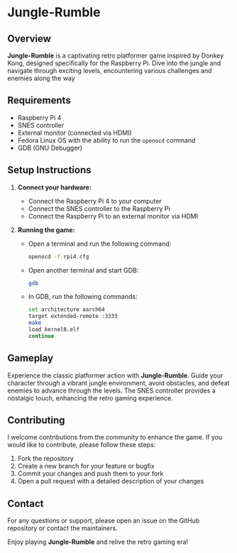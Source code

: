 # Jungle-Rumble

## Overview
**Jungle-Rumble** is a captivating retro platformer game inspired by Donkey Kong, designed specifically for the Raspberry Pi. Dive into the jungle and navigate through exciting levels, encountering various challenges and enemies along the way

## Requirements
- Raspberry Pi 4
- SNES controller
- External monitor (connected via HDMI)
- Fedora Linux OS with the ability to run the `openocd` command
- GDB (GNU Debugger)

## Setup Instructions
1. **Connect your hardware:**
    - Connect the Raspberry Pi 4 to your computer
    - Connect the SNES controller to the Raspberry Pi
    - Connect the Raspberry Pi to an external monitor via HDMI

2. **Running the game:**
    - Open a terminal and run the following command:
      ```sh
      openocd -f rpi4.cfg
      ```
    - Open another terminal and start GDB:
      ```sh
      gdb
      ```
    - In GDB, run the following commands:
      ```sh
      set architecture aarch64
      target extended-remote :3333
      make
      load kernel8.elf
      continue
      ```

## Gameplay
Experience the classic platformer action with **Jungle-Rumble**. Guide your character through a vibrant jungle environment, avoid obstacles, and defeat enemies to advance through the levels. The SNES controller provides a nostalgic touch, enhancing the retro gaming experience.

## Contributing
I welcome contributions from the community to enhance the game. If you would like to contribute, please follow these steps:
1. Fork the repository
2. Create a new branch for your feature or bugfix
3. Commit your changes and push them to your fork
4. Open a pull request with a detailed description of your changes

## Contact
For any questions or support, please open an issue on the GitHub repository or contact the maintainers.

Enjoy playing **Jungle-Rumble** and relive the retro gaming era!
